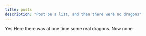 ```yaml
---
title: posts
description: "Post be a list, and then there were no dragons"
---
```

Yes Here there was at one time some  real dragons. Now none
